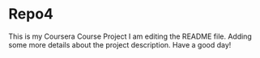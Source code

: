 # Repo4
This is my Coursera Course Project
I am editing the README file. Adding some more details about the project description.
Have a good day!
